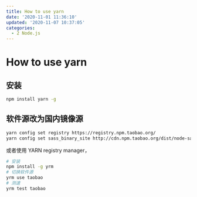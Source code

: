 ```yaml
---
title: How to use yarn
date: '2020-11-01 11:36:10'
updated: '2020-11-07 10:37:05'
categories:
  - 2 Node.js
---
```

# How to use yarn

##  安装

```sh
npm install yarn -g
```

## 软件源改为国内镜像源

```sh
yarn config set registry https://registry.npm.taobao.org/
yarn config set sass_binary_site http://cdn.npm.taobao.org/dist/node-sass
```

或者使用 YARN registry manager，

```sh
# 安装
npm install -g yrm
# 切换软件源
yrm use taobao
# 测速
yrm test taobao
```

